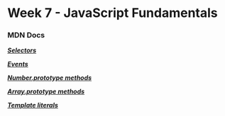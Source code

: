 # Week 7 - JavaScript Fundamentals

### MDN Docs

**_[Selectors](https://developer.mozilla.org/en-US/docs/Web/API/Document)_**

**_[Events](https://developer.mozilla.org/en-US/docs/Web/API/EventTarget)_**

**_[Number.prototype methods](https://developer.mozilla.org/en-US/docs/Web/JavaScript/Reference/Global_Objects/Number)_**

**_[Array.prototype methods](https://developer.mozilla.org/en-US/docs/Web/JavaScript/Reference/Global_Objects/Array)_**

**_[Template literals](https://developer.mozilla.org/en-US/docs/Web/JavaScript/Reference/Template_literals)_**
